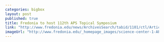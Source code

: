 ```yaml
---
categories: bigbox
layout: post
published: true
title: Fredonia to host 112th APS Topical Symposium
link: "http://www.fredonia.edu/news/ArchivesSearch/tabid/1101/ctl/ArticleView/mid/1878/articleId/5367/Fredonia_to_host_112th_APS_Topical_Symposium.aspx"
imageUrl: "http://www.fredonia.edu/_homepage_images/science-center-1-APS.png"
---
```



